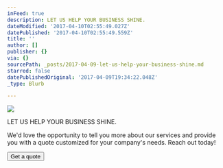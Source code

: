 ```yaml
---
inFeed: true
description: LET US HELP YOUR BUSINESS SHINE.
dateModified: '2017-04-10T02:55:49.027Z'
datePublished: '2017-04-10T02:55:49.559Z'
title: ''
author: []
publisher: {}
via: {}
sourcePath: _posts/2017-04-09-let-us-help-your-business-shine.md
starred: false
datePublishedOriginal: '2017-04-09T19:34:22.048Z'
_type: Blurb

---
```

![](https://the-grid-user-content.s3-us-west-2.amazonaws.com/ca6dc8e2-78a4-4b61-927e-c53aa2da9938.jpg)

LET US HELP YOUR BUSINESS SHINE.

We'd love the opportunity to tell you more about our services and provide you with a quote customized for your company's needs. Reach out today!

<button data-role="cta" style="">Get a quote</button>